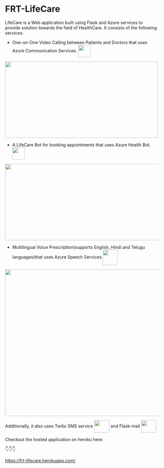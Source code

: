 # FRT-LifeCare

LifeCare is a Web application built using Flask and Azure services to provide solution towards the field of HealthCare. It consists of the following services:

- One-on-One Video Calling between Patients and Doctors that uses Azure Communication Services. <img src="https://docs.microsoft.com/en-us/answers/topics/101418/icon.html?t=879571" width=40px height=40px align=center>
<img src="https://ifi.tech/wp-content/uploads/2020/12/croppted-ACS-1600940197471-1200x600.jpg" width=500px height=250px align=center>

- A LifeCare Bot for booking appointments that uses Azure Health Bot. <img src="https://www.t3solutions.co.in/images/Bot.png" width=40px height=40px align=center>
  
<img src="https://miro.medium.com/max/875/1*iGdFJTHMIG79N2HChWaooQ.gif" width=600px height=250px align=center>

- Multilingual Voice Prescription(supports English, Hindi and Telugu languages)that uses Azure Speech Services.<img src="https://images.squarespace-cdn.com/content/v1/5a4908d949fc2b8e312bdf53/1518166057021-0GJ15P9C7Y6LBFJT2J12/speech.png?format=750w" width=48px height=50px align=center>
<img src="https://techcommunity.microsoft.com/t5/image/serverpage/image-id/283589i6DBE3A398EA0E66F" width=800px height=480px align=center>

Additionally, it also uses Twilio SMS service <img src="https://logowik.com/content/uploads/images/twilio2236.jpg" width=50px height=40px align=center> and Flask-mail <img src="https://www.pngfind.com/pngs/m/104-1044449_python-logo-clipart-drawing-flask-python-hd-png.png" width=48px height=40px align=center>.

Checkout the hosted application on heroku here:

👇👇👇

https://frt-lifecare.herokuapp.com/ 
